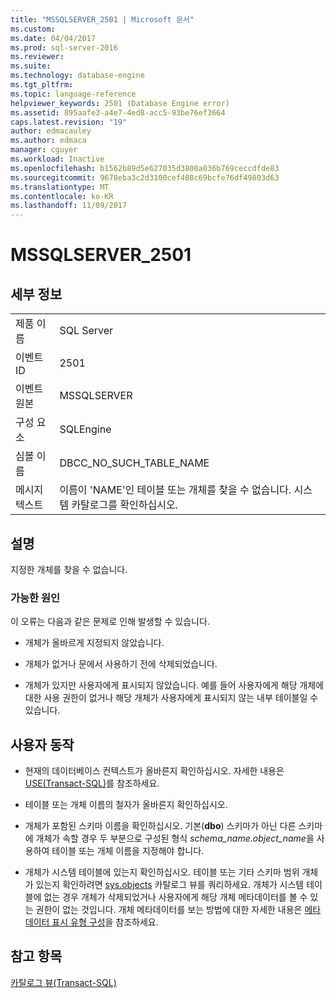 ```yaml
---
title: "MSSQLSERVER_2501 | Microsoft 문서"
ms.custom: 
ms.date: 04/04/2017
ms.prod: sql-server-2016
ms.reviewer: 
ms.suite: 
ms.technology: database-engine
ms.tgt_pltfrm: 
ms.topic: language-reference
helpviewer_keywords: 2501 (Database Engine error)
ms.assetid: 895aafe3-a4e7-4ed8-acc5-93be76ef3664
caps.latest.revision: "19"
author: edmacauley
ms.author: edmaca
manager: cguyer
ms.workload: Inactive
ms.openlocfilehash: b1562b89d5e627035d3800a036b769ceccdfde83
ms.sourcegitcommit: 9678eba3c2d3100cef408c69bcfe76df49803d63
ms.translationtype: MT
ms.contentlocale: ko-KR
ms.lasthandoff: 11/09/2017
---
```

# <a name="mssqlserver2501"></a>MSSQLSERVER_2501
  
## <a name="details"></a>세부 정보  
  
|||  
|-|-|  
|제품 이름|SQL Server|  
|이벤트 ID|2501|  
|이벤트 원본|MSSQLSERVER|  
|구성 요소|SQLEngine|  
|심볼 이름|DBCC_NO_SUCH_TABLE_NAME|  
|메시지 텍스트|이름이 'NAME'인 테이블 또는 개체를 찾을 수 없습니다. 시스템 카탈로그를 확인하십시오.|  
  
## <a name="explanation"></a>설명  
지정한 개체를 찾을 수 없습니다.  
  
### <a name="possible-causes"></a>가능한 원인  
이 오류는 다음과 같은 문제로 인해 발생할 수 있습니다.  
  
-   개체가 올바르게 지정되지 않았습니다.  
  
-   개체가 없거나 문에서 사용하기 전에 삭제되었습니다.  
  
-   개체가 있지만 사용자에게 표시되지 않았습니다. 예를 들어 사용자에게 해당 개체에 대한 사용 권한이 없거나 해당 개체가 사용자에게 표시되지 않는 내부 테이블일 수 있습니다.  
  
## <a name="user-action"></a>사용자 동작  
  
-   현재의 데이터베이스 컨텍스트가 올바른지 확인하십시오. 자세한 내용은 [USE&#40;Transact-SQL&#41;](~/t-sql/language-elements/use-transact-sql.md)를 참조하세요.  
  
-   테이블 또는 개체 이름의 철자가 올바른지 확인하십시오.  
  
-   개체가 포함된 스키마 이름을 확인하십시오. 기본(**dbo**) 스키마가 아닌 다른 스키마에 개체가 속할 경우 두 부분으로 구성된 형식 *schema_name.object_name*을 사용하여 테이블 또는 개체 이름을 지정해야 합니다.  
  
-   개체가 시스템 테이블에 있는지 확인하십시오. 테이블 또는 기타 스키마 범위 개체가 있는지 확인하려면 [sys.objects](~/relational-databases/system-catalog-views/sys-objects-transact-sql.md) 카탈로그 뷰를 쿼리하세요. 개체가 시스템 테이블에 없는 경우 개체가 삭제되었거나 사용자에게 해당 개체 메타데이터를 볼 수 있는 권한이 없는 것입니다. 개체 메타데이터를 보는 방법에 대한 자세한 내용은 [메타데이터 표시 유형 구성](~/relational-databases/security/metadata-visibility-configuration.md)을 참조하세요.  
  
## <a name="see-also"></a>참고 항목  
[카탈로그 뷰&#40;Transact-SQL&#41;](~/relational-databases/system-catalog-views/catalog-views-transact-sql.md)  
  
